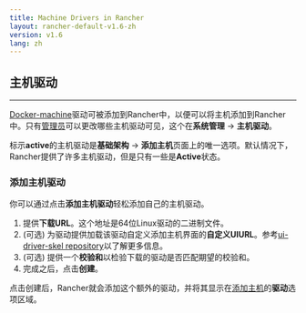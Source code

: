 ```yaml
---
title: Machine Drivers in Rancher
layout: rancher-default-v1.6-zh
version: v1.6
lang: zh
---
```


## 主机驱动
---


[Docker-machine](https://docs.docker.com/machine/)驱动可被添加到Rancher中，以便可以将主机添加到Rancher中。只有[管理员]({{site.baseurl}}/rancher/{{page.version}}/{{page.lang}}/configuration/access-control/#admin)可以更改哪些主机驱动可见，这个在**系统管理** -> **主机驱动**。

标示**active**的主机驱动是**基础架构** -> **添加主机**页面上的唯一选项。默认情况下，Rancher提供了许多主机驱动，但是只有一些是**Active**状态。

### 添加主机驱动

你可以通过点击**添加主机驱动**轻松添加自己的主机驱动。

1. 提供**下载URL**。这个地址是64位Linux驱动的二进制文件。
2. (可选) 为驱动提供加载该驱动自定义添加主机界面的**自定义UIURL**。参考[ui-driver-skel repository](https://github.com/rancher/ui-driver-skel)以了解更多信息。
3. (可选) 提供一个**校验和**以检验下载的驱动是否匹配期望的校验和。
4. 完成之后，点击**创建**。

点击创建后，Rancher就会添加这个额外的驱动，并将其显示在[添加主机]({{site.baseurl}}/rancher/{{page.version}}/{{page.lang}}/hosts/other/)的**驱动**选项区域。
